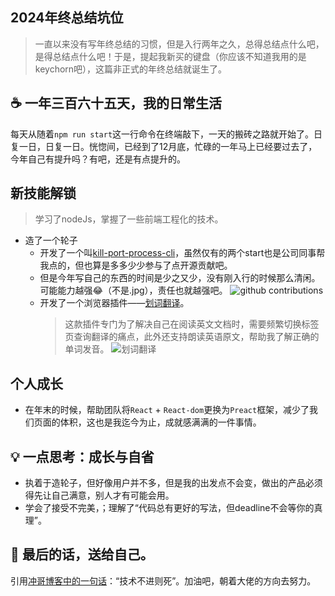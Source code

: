 ## 2024年终总结坑位

<!-- ![github contributions](/icons/github-contributions.png) -->
> 一直以来没有写年终总结的习惯，但是入行两年之久，总得总结点什么吧，是得总结点什么吧！于是，提起我新买的键盘（你应该不知道我用的是keychorn吧），这篇非正式的年终总结就诞生了。
## ☕ 一年三百六十五天，我的日常生活
每天从随着`npm run start`这一行命令在终端敲下，一天的搬砖之路就开始了。日复一日，日复一日。恍惚间，已经到了12月底，忙碌的一年马上已经要过去了，今年自己有提升吗？有吧，还是有点提升的。

## 新技能解锁
> 学习了nodeJs，掌握了一些前端工程化的技术。
- 造了一个轮子
	- 开发了一个叫[kill-port-process-cli](https://www.npmjs.com/package/kill-port-process-cli)，虽然仅有的两个start也是公司同事帮我点的，但也算是多多少少参与了点开源贡献吧。
	- 但是今年写自己的东西的时间是少之又少，没有刚入行的时候那么清闲。可能能力越强😂（不是.jpg），责任也就越强吧。
  ![github contributions](/icons/github-contributions.png)
    - 开发了一个浏览器插件——[划词翻译](https://chromewebstore.google.com/detail/easy-select-translate/najgbpgmmoddakldhodnnefkabicmece?hl=zh-CN&utm_source=ext_sidebar)。
      > 这款插件专门为了解决自己在阅读英文文档时，需要频繁切换标签页查询翻译的痛点，此外还支持朗读英语原文，帮助我了解正确的单词发音。
      ![划词翻译](/icons/easy-select-translate.jpg)
## 个人成长
- 在年末的时候，帮助团队将`React` + `React-dom`更换为`Preact`框架，减少了我们页面的体积，这也是我迄今为止，成就感满满的一件事情。
## 💡 一点思考：成长与自省
- 执着于造轮子，但好像用户并不多，但是我的出发点不会变，做出的产品必须得先让自己满意，别人才有可能会用。
- 学会了接受不完美，；理解了“代码总有更好的写法，但deadline不会等你的真理”。
## 🎉 最后的话，送给自己。
引用[冲哥博客中的一句话](https://www.lovejavascript.com/)：“技术不进则死”。加油吧，朝着大佬的方向去努力。